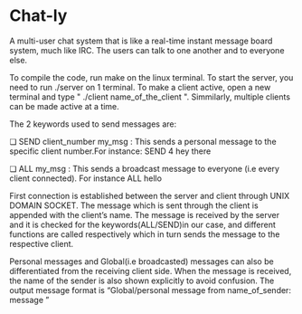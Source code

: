 # Chat-ly


A multi-user chat system that is like a real-time instant message board system, much like IRC. The users can talk to one another and to everyone else. 

To compile the code, run make on the linux terminal. To start the server, you need to run ./server on 1 terminal. 
To make a client active, open a new terminal and type " ./client name_of_the_client ". Simmilarly, multiple clients can be made active at a time.


The 2 keywords used to send messages are:

❏ SEND client_number my_msg : This sends a personal message to the specific client number.For instance: SEND 4 hey there

❏ ALL my_msg : This sends a broadcast message to everyone (i.e every client connected). For instance ALL hello



First connection is established between the server and client through UNIX DOMAIN SOCKET. The message which is sent through the client is appended with the client’s name. The message is received by the server and it is checked for the keywords(ALL/SEND)in our case, and different functions are called respectively which in turn sends the message to the respective client.

Personal messages and Global(i.e broadcasted) messages can also be differentiated from the receiving client side. When the message is received, the name of the sender is also shown explicitly to avoid confusion. 
The output message format is “Global/personal message from name_of_sender: message ”
